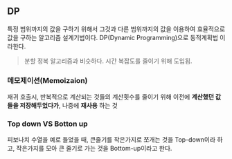 ## DP
특정 범위까지의 값을 구하기 위해서 그것과 다른 범위까지의 값을 이용하여 효율적으로 값을 구하는 알고리즘 설계기법이다. 
DP(Dynamic Programming)으로 동적계획법 이라한다.
>분할 정복 알고리즘과 비슷하다. 
>시간 복잡도를 줄이기 위해 도입됨.

### 메모제이션(Memoizaion)
재귀 호출시, 반복적으로 계산되는 것들의 계산횟수를 줄이기 위해 이전에 **계산했던 값들을 저장해두었다가**, 나중에 **재사용** 하는 것

### Top down VS Botton up
피보나치 수열을 예로 들었을 때, 큰줄기를 작은가지로 쪼개는 것을 Top-down이라 하고, 작은가지를 모아 큰 줄기로 가는 것을 Bottom-up이라고 한다.